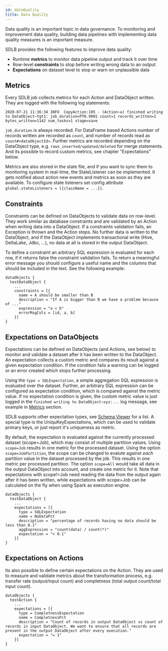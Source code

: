 ```yaml
---
id: dataQuality
title: Data Quality
---
```


Data quality is an important topic in data governance. To monitoring and improvement data quality, building data pipelines with implementing data quality measures is an important measure.

SDLB provides the following features to improve data quality:
- Runtime **metrics** to monitor data pipeline output and track it over time
- Row-level **constraints** to stop before writing wrong data to an output
- **Expectations** on dataset level to stop or warn on unplausible data

## Metrics
Every SDLB job collects metrics for each Action and DataObject written. They are logged with the following log statements:

`2020-07-21 11:36:34 INFO  CopyAction:105 - (Action~a) finished writing to DataObject~tgt1: job_duration=PT0.906S count=1 records_written=1 bytes_written=1142 num_tasks=1 stage=save`

`job_duration` is always recorded. For DataFrame based Actions number of records written are recorded as `count`, and number of records read as `count#<dataObjectId>`. Further metrics are recorded depending on the DataObject type, e.g. `rows_inserted/updated/deleted` for merge statements. And its possible to record custom metrics, see chapter "Expectations" below.

Metrics are also stored in the state file, and if you want to sync them to monitoring system in real-time, the StateListener can be implemented. It gets notified about action new events and metrics as soon as they are available. To configure state listeners set config attribute `global.stateListeners = [{className = ...}]`.

## Constraints
Constraints can be defined on DataObjects to validate data on row-level. They work similar as database constraints and are validated by an Action when writing data into a DataObject. If a constraints validation fails, an Exception is thrown and the Action stops. No further data is written to the DataObject, and if the DataObject implements transactional write (Hive, DeltaLake, Jdbc, ...), no data at all is stored in the output DataObject.

To define a constraint an arbitrary SQL expression is evaluated for each row, if it returns false the constraint validation fails. To return a meaningful error message you should configure a useful name and the columns that should be included in the text. See the following example:
```
dataObjects {
  testDataObject {
    ...
    constraints = [{
      name = A should be smaller than B
      description = "If A is bigger than B we have a problem because of ..."
      expression = "a < b"
      errorMsgCols = [id, a, b]
    }]
}
```

## Expectations on DataObjects
Expectations can be defined on DataObjects (and Actions, see below) to monitor and validate a dataset after it has been written to the DataObject. An expectation collects a custom metric and compares its result against a given expectation condition. If the condition fails a warning can be logged or an error created which stops further processing. 

Using the `type = SQLExpectation`, a simple aggregation SQL expression is evaluated over the dataset. Further, an arbitrary SQL expression can be configured as expectation condition, which is compared against the metric value. If no expectation condition is given, the custom metric value is just logged in the `finished writing to DataObject~xyz:...` log message, see example in [Metrics](#metrics) section.

SDLB supports other expectation types, see [Schema Viewer](http://smartdatalake.ch/json-schema-viewer/index.html) for a list. A special type is the UniquKeyExpectations, which can be used to validate primary keys, or just report it's uniqueness as metric.

By default, the expectation is evaluated against the currently processed dataset (scope=Job), which may consist of multiple partition values. Using `scope=Job` results in one metric for the processed dataset. Using the option `scope=JobPartition`, the scope can be changed to evalute against *each* partition value in the dataset processed by the job. This results in one metric per processed partition. The option `scope=All` would take all data in the output DataObject into account, and create one metric for it. Note that expectations with scope!=Job need reading the data from the output again after it has been written, while expectations with scope=Job can be calculated on the fly when using Spark as execution engine.


```
dataObjects {
  testDataObject {
    ...
    expectations = [{
      type = SQLExpectation
      name = NoDataPct
      description = "percentage of records having no data should be less than 0.1"
      aggExpression = "count(data) / count(*)"
      expectation = "< 0.1"
    }]
}
```

## Expectations on Actions
Its also possible to define certain expectations on the Action. They are used to measure and validate metrics about the transformation process, e.g. transfer rate (output/input count) and completness (total output count/total input count).

```
dataObjects {
  testAction {
    ...
    expectations = [{
      type = CompletnessExpectation
      name = CompletnessPct
      description = "Count of records in output DataObject vs count of records in input DataObject. We want to ensure that all records are present in the output DataObject after every execution."
      expectation = "= 1"
    }]
}
```

